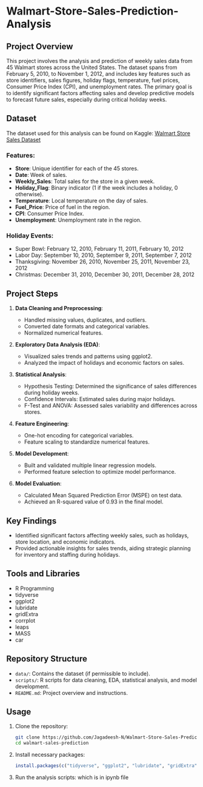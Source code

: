 # Walmart-Store-Sales-Prediction-Analysis

## Project Overview

This project involves the analysis and prediction of weekly sales data from 45 Walmart stores across the United States. The dataset spans from February 5, 2010, to November 1, 2012, and includes key features such as store identifiers, sales figures, holiday flags, temperature, fuel prices, Consumer Price Index (CPI), and unemployment rates. The primary goal is to identify significant factors affecting sales and develop predictive models to forecast future sales, especially during critical holiday weeks.

## Dataset

The dataset used for this analysis can be found on Kaggle: [Walmart Store Sales Dataset](https://www.kaggle.com/datasets/yasserh/walmart-dataset)

### Features:

- **Store**: Unique identifier for each of the 45 stores.
- **Date**: Week of sales.
- **Weekly_Sales**: Total sales for the store in a given week.
- **Holiday_Flag**: Binary indicator (1 if the week includes a holiday, 0 otherwise).
- **Temperature**: Local temperature on the day of sales.
- **Fuel_Price**: Price of fuel in the region.
- **CPI**: Consumer Price Index.
- **Unemployment**: Unemployment rate in the region.

### Holiday Events:

- Super Bowl: February 12, 2010, February 11, 2011, February 10, 2012
- Labor Day: September 10, 2010, September 9, 2011, September 7, 2012
- Thanksgiving: November 26, 2010, November 25, 2011, November 23, 2012
- Christmas: December 31, 2010, December 30, 2011, December 28, 2012

## Project Steps

1. **Data Cleaning and Preprocessing**:
    - Handled missing values, duplicates, and outliers.
    - Converted date formats and categorical variables.
    - Normalized numerical features.

2. **Exploratory Data Analysis (EDA)**:
    - Visualized sales trends and patterns using ggplot2.
    - Analyzed the impact of holidays and economic factors on sales.

3. **Statistical Analysis**:
    - Hypothesis Testing: Determined the significance of sales differences during holiday weeks.
    - Confidence Intervals: Estimated sales during major holidays.
    - F-Test and ANOVA: Assessed sales variability and differences across stores.

4. **Feature Engineering**:
    - One-hot encoding for categorical variables.
    - Feature scaling to standardize numerical features.

5. **Model Development**:
    - Built and validated multiple linear regression models.
    - Performed feature selection to optimize model performance.

6. **Model Evaluation**:
    - Calculated Mean Squared Prediction Error (MSPE) on test data.
    - Achieved an R-squared value of 0.93 in the final model.

## Key Findings

- Identified significant factors affecting weekly sales, such as holidays, store location, and economic indicators.
- Provided actionable insights for sales trends, aiding strategic planning for inventory and staffing during holidays.

## Tools and Libraries

- R Programming
- tidyverse
- ggplot2
- lubridate
- gridExtra
- corrplot
- leaps
- MASS
- car

## Repository Structure

- `data/`: Contains the dataset (if permissible to include).
- `scripts/`: R scripts for data cleaning, EDA, statistical analysis, and model development.
- `README.md`: Project overview and instructions.

## Usage

1. Clone the repository:
    ```bash
    git clone https://github.com/Jagadeesh-N/Walmart-Store-Sales-Prediction-Analysis.git
    cd walmart-sales-prediction
    ```

2. Install necessary packages:
    ```r
    install.packages(c("tidyverse", "ggplot2", "lubridate", "gridExtra", "corrplot", "leaps", "MASS", "car"))
    ```

3. Run the analysis scripts:
   which is in ipynb file 
